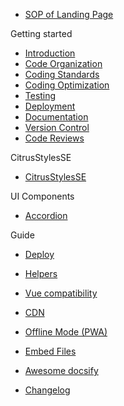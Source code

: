  - [SOP of Landing Page](/)

 Getting started

  - [Introduction](introduction.md)
  - [Code Organization](code-organization.md)
  - [Coding Standards](coding-standards.md)
  - [Coding Optimization](coding-optimization.md)
  - [Testing](testing.md)
  - [Deployment](deployment.md)
  - [Documentation](documentation.md)
  - [Version Control](version-control.md)
  - [Code Reviews](code-reviews.md)

  CitrusStylesSE

  - [CitrusStylesSE](citrusStylesSE.md)

  UI Components

  - [Accordion](accordion.md)

 Guide

  - [Deploy](deploy.md)
  - [Helpers](helpers.md)
  - [Vue compatibility](vue.md)
  - [CDN](cdn.md)
  - [Offline Mode (PWA)](pwa.md)
  - [Embed Files](embed-files.md)

- [Awesome docsify](awesome.md)
- [Changelog](changelog.md)
